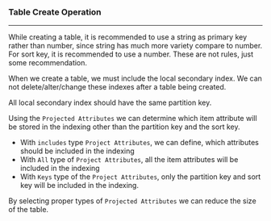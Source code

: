 ### Table Create Operation

---

While creating a table, it is recommended to use a string as primary key rather than number, since string has much more variety compare to number. For sort key, it is recommended to use a number. These are not rules, just some recommendation.

When we create a table, we must include the local secondary index. We can not delete/alter/change these indexes after a table being created.

All local secondary index should have the same partition key.

Using the `Projected Attributes` we can determine which item attribute will be stored in the indexing other than the partition key and the sort key.

- With `includes` type `Project Attributes`, we can define, which attributes should be included in the indexing
- With `All` type of `Project Attributes`, all the item attributes will be included in the indexing
- With `Keys` type of the `Project Attributes`, only the partition key and sort key will be included in the indexing.

By selecting proper types of `Projected Attributes` we can reduce the size of the table.
